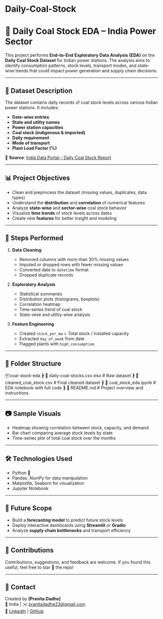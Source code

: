 ﻿# Daily-Coal-Stock
# 🧱 Daily Coal Stock EDA – India Power Sector

This project performs **End-to-End Exploratory Data Analysis (EDA)** on the **Daily Coal Stock Dataset** for Indian power stations. The analysis aims to identify consumption patterns, stock levels, transport modes, and state-wise trends that could impact power generation and supply chain decisions.

---

## 📂 Dataset Description

The dataset contains daily records of coal stock levels across various Indian power stations. It includes:

- **Date-wise entries**
- **State and utility names**
- **Power station capacities**
- **Coal stock (indigenous & imported)**
- **Daily requirement**
- **Mode of transport**
- **Plant Load Factor (%)**

📄 **Source**: [India Data Portal – Daily Coal Stock Report](https://indiadataportal.com)

---

## 📊 Project Objectives

- Clean and preprocess the dataset (missing values, duplicates, data types)
- Understand the **distribution** and **correlation** of numerical features
- Analyze **state-wise** and **sector-wise** coal stock behavior
- Visualize **time trends** of stock levels across dates
- Create new **features** for better insight and modeling

---

## 📌 Steps Performed

1. **Data Cleaning**
   - Removed columns with more than 30% missing values
   - Imputed or dropped rows with fewer missing values
   - Converted date to `datetime` format
   - Dropped duplicate records

2. **Exploratory Analysis**
   - Statistical summaries
   - Distribution plots (histograms, boxplots)
   - Correlation heatmap
   - Time-series trend of coal stock
   - State-wise and utility-wise analysis

3. **Feature Engineering**
   - Created `stock_per_mw` = Total stock / Installed capacity
   - Extracted `day_of_week` from date
   - Flagged plants with `high_consumption`

---

## 📁 Folder Structure
📦coal-stock-eda
┣ 📄 daily-coal-stocks.csv.xlsx # Raw dataset 
┣ 📄 cleaned_coal_stock.csv # Final cleaned dataset 
┣ 📄 coal_stock_eda.ipynb # EDA notebook with full code 
┣ 📄 README.md # Project overview and instructions 


---

## 📷 Sample Visuals

- Heatmap showing correlation between stock, capacity, and demand
- Bar chart comparing average stock levels by state
- Time-series plot of total coal stock over the months

---

## 🛠️ Technologies Used

- Python 🐍
- Pandas, NumPy for data manipulation
- Matplotlib, Seaborn for visualization
- Jupyter Notebook

---

## 🚀 Future Scope

- Build a **forecasting model** to predict future stock levels
- Deploy interactive dashboards using **Streamlit** or **Gradio**
- Analyze **supply chain bottlenecks** and transport efficiency

---

## 🤝 Contributions

Contributions, suggestions, and feedback are welcome. If you found this useful, feel free to star 🌟 the repo!

---

## 📧 Contact

Created by **[Pranita Dadhe]**  
📍 India | ✉️ pranitadadhe23@gmail.com   
🔗 [LinkedIn](https://www.linkedin.com/in/pranita-dadhe-85447b254/) | [GitHub](https://github.com/pranitadadhe23)

